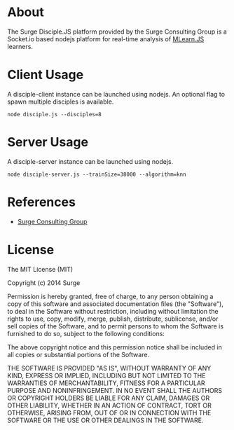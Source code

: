 About
=====

The Surge Disciple.JS platform provided by the Surge Consulting Group is a Socket.io based nodejs platform for real-time analysis of [MLearn.JS](https://github.com/surgeforward/MLearn.js) learners.

Client Usage
=====

A disciple-client instance can be launched using nodejs. An optional flag to spawn multiple disciples is available.

    node disciple.js --disciples=8

Server Usage
=====

A disciple-server instance can be launched using nodejs.

    node disciple-server.js --trainSize=38000 --algorithm=knn

References
=====

 * [Surge Consulting Group](http://www.surgeforward.com/)


License
=====

The MIT License (MIT)

Copyright (c) 2014 Surge

Permission is hereby granted, free of charge, to any person obtaining a copy
of this software and associated documentation files (the "Software"), to deal
in the Software without restriction, including without limitation the rights
to use, copy, modify, merge, publish, distribute, sublicense, and/or sell
copies of the Software, and to permit persons to whom the Software is
furnished to do so, subject to the following conditions:

The above copyright notice and this permission notice shall be included in all
copies or substantial portions of the Software.

THE SOFTWARE IS PROVIDED "AS IS", WITHOUT WARRANTY OF ANY KIND, EXPRESS OR
IMPLIED, INCLUDING BUT NOT LIMITED TO THE WARRANTIES OF MERCHANTABILITY,
FITNESS FOR A PARTICULAR PURPOSE AND NONINFRINGEMENT. IN NO EVENT SHALL THE
AUTHORS OR COPYRIGHT HOLDERS BE LIABLE FOR ANY CLAIM, DAMAGES OR OTHER
LIABILITY, WHETHER IN AN ACTION OF CONTRACT, TORT OR OTHERWISE, ARISING FROM,
OUT OF OR IN CONNECTION WITH THE SOFTWARE OR THE USE OR OTHER DEALINGS IN THE
SOFTWARE.
